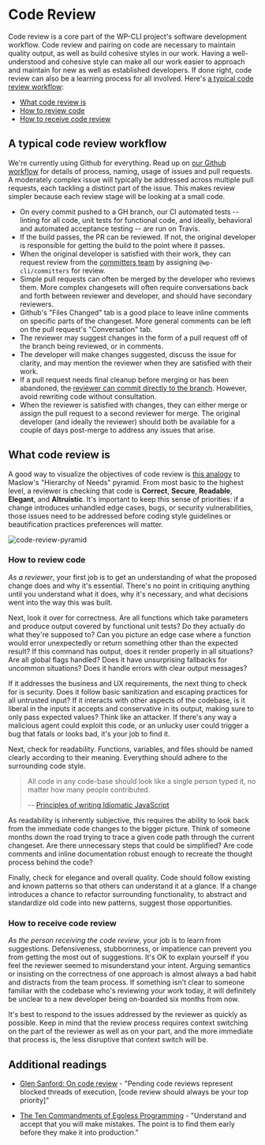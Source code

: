# Code Review

Code review is a core part of the WP-CLI project's software development workflow. Code review and pairing on code are necessary to maintain quality output, as well as build cohesive styles in our work. Having a well-understood and cohesive style can make all our work easier to approach and maintain for new as well as established developers. If done right, code review can also be a learning process for all involved. Here's [a typical code review workflow](#a-typical-code-review-workflow):

- [What code review is](#what-code-review-is)
- [How to review code](#how-to-review-code)
- [How to receive code review](#how-to-receive-code-review)

## A typical code review workflow

We're currently using Github for everything. Read up on [our Github workflow](https://make.wordpress.org/cli/handbook/pull-requests/) for details of process, naming, usage of issues and pull requests. A moderately complex issue will typically be addressed across multiple pull requests, each tackling a distinct part of the issue. This makes review simpler because each review stage will be looking at a small code.

- On every commit pushed to a GH branch, our CI automated tests -- linting for all code, unit tests for functional code, and ideally, behavioral and automated acceptance testing -- are run on Travis.
- If the build passes, the PR can be reviewed. If not, the original developer is responsible for getting the build to the point where it passes.
- When the original developer is satisfied with their work, they can request review from the [committers team](https://make.wordpress.org/cli/handbook/committers-credo/) by assigning `@wp-cli/committers` for review.
- Simple pull requests can often be merged by the developer who reviews them. More complex changesets will often require conversations back and forth between reviewer and developer, and should have secondary reviewers.
- Github's "Files Changed" tab is a good place to leave inline comments on specific parts of the changeset. More general comments can be left on the pull request's "Conversation" tab.
- The reviewer may suggest changes in the form of a pull request off of the branch being reviewed, or in comments.
- The developer will make changes suggested, discuss the issue for clarity, and may mention the reviewer when they are satisfied with their work.
- If a pull request needs final cleanup before merging or has been abandoned, the [reviewer can commit directly to the branch](https://help.github.com/articles/committing-changes-to-a-pull-request-branch-created-from-a-fork/). However, avoid rewriting code without consultation.
- When the reviewer is satisfied with changes, they can either merge or assign the pull request to a second reviewer for merge. The original developer (and ideally the reviewer) should both be available for a couple of days post-merge to address any issues that arise.

## What code review is

A good way to visualize the objectives of code review is [this analogy](http://blog.d3in.org/post/111338685456/maslows-pyramid-of-code-review) to Maslow's "Hierarchy of Needs" pyramid. From most basic to the highest level, a reviewer is checking that code is **Correct**, **Secure**, **Readable**, **Elegant**, and **Altruistic**. It's important to keep this sense of priorities: if a change introduces unhandled edge cases, bugs, or security vulnerabilities, those issues need to be addressed before coding style guidelines or beautification practices preferences will matter.

![code-review-pyramid](https://cloud.githubusercontent.com/assets/665992/7326019/1603bcd2-ea77-11e4-8510-4d7f76ca2ad1.png)

### How to review code

*As a reviewer*, your first job is to get an understanding of what the proposed change does and why it's essential. There's no point in critiquing anything until you understand what it does, why it's necessary, and what decisions went into the way this was built.

Next, look it over for correctness. Are all functions which take parameters and produce output covered by functional unit tests? Do they actually do what they're supposed to? Can you picture an edge case where a function would error unexpectedly or return something other than the expected result? If this command has output, does it render properly in all situations? Are all global flags handled? Does it have unsurprising fallbacks for uncommon situations? Does it handle errors with clear output messages?

If it addresses the business and UX requirements, the next thing to check for is security. Does it follow basic sanitization and escaping practices for all untrusted input? If it interacts with other aspects of the codebase, is it liberal in the inputs it accepts and conservative in its output, making sure to only pass expected values? Think like an attacker. If there's any way a malicious agent could exploit this code, or an unlucky user could trigger a bug that fatals or looks bad, it's your job to find it.

Next, check for readability. Functions, variables, and files should be named clearly according to their meaning. Everything should adhere to the surrounding code style.

> All code in any code-base should look like a single person typed it, no  matter how many people contributed.
>
> -- [Principles of writing Idiomatic JavaScript](https://github.com/rwaldron/idiomatic.js/)

As readability is inherently subjective, this requires the ability to look back from the immediate code changes to the bigger picture. Think of someone months down the road trying to trace a given code path through the current changeset. Are there unnecessary steps that could be simplified? Are code comments and inline documentation robust enough to recreate the thought process behind the code?

Finally, check for elegance and overall quality. Code should follow existing and known patterns so that others can understand it at a glance. If a change introduces a chance to refactor surrounding functionality, to abstract and standardize old code into new patterns, suggest those opportunities. 

### How to receive code review

*As the person receiving the code review*, your job is to learn from suggestions. Defensiveness, stubbornness, or impatience can prevent you from getting the most out of suggestions. It's OK to explain yourself if you feel the reviewer seemed to misunderstand your intent. Arguing semantics or insisting on the correctness of one approach is almost always a bad habit and distracts from the team process. If something isn't clear to someone familiar with the codebase who's reviewing your work today, it will definitely be unclear to a new developer being on-boarded six months from now.

It's best to respond to the issues addressed by the reviewer as quickly as possible. Keep in mind that the review process requires context switching on the part of the reviewer as well as on your part, and the more immediate that process is, the less disruptive that context switch will be.

## Additional readings

* [Glen Sanford: On code review](http://glen.nu/ramblings/oncodereview.php) - "Pending code reviews represent blocked threads of execution, [code review should always be your top priority]"

* [The Ten Commandments of Egoless Programming](http://www.techrepublic.com/article/the-ten-commandments-of-egoless-programming/) - "Understand and accept that you will make mistakes. The point is to find them early before they make it into production." 
